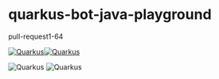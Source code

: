 # quarkus-bot-java-playground

pull-request1-64

[![Quarkus](https://design.jboss.org/quarkus/logo/final/PNG/quarkus_logo_horizontal_rgb_1280px_default.png#gh-light-mode-only)![Quarkus](https://design.jboss.org/quarkus/logo/final/PNG/quarkus_logo_horizontal_rgb_1280px_reverse.png#gh-dark-mode-only)](https://quarkus.io/)

![Quarkus](https://design.jboss.org/quarkus/logo/final/PNG/quarkus_logo_horizontal_rgb_1280px_default.png#gh-light-mode-only)
![Quarkus](https://design.jboss.org/quarkus/logo/final/PNG/quarkus_logo_horizontal_rgb_1280px_reverse.png#gh-dark-mode-only)

